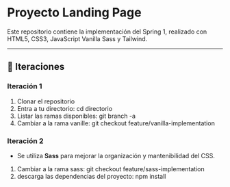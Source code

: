 # Proyecto Landing Page

Este repositorio contiene la implementación del Spring 1, realizado con HTML5, CSS3, JavaScript Vanilla Sass y Tailwind.

---

## 🚀 Iteraciones

### Iteración 1
1. Clonar el repositorio
2. Entra a tu directorio: cd directorio
3. Listar las ramas disponibles: git branch -a
4. Cambiar a la rama vanille: git checkout feature/vanilla-implementation

### Iteración 2
- Se utiliza **Sass** para mejorar la organización y mantenibilidad del CSS.
1. Cambiar a la rama sass: git checkout feature/sass-implementation
2. descarga las dependencias del proyecto: npm install



